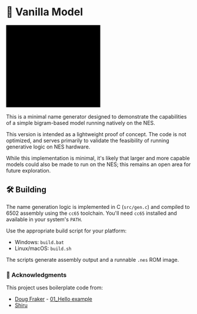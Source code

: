 # 🍦 Vanilla Model

![gen](./gen.gif)

This is a minimal name generator designed to demonstrate the capabilities of a simple bigram-based model running natively on the NES.

This version is intended as a lightweight proof of concept. The code is not optimized, and serves primarily to validate the feasibility of running generative logic on NES hardware.

While this implementation is minimal, it's likely that larger and more capable models could also be made to run on the NES; this remains an open area for future exploration.

## 🛠️ Building

The name generation logic is implemented in C (`src/gen.c`) and compiled to 6502 assembly using the `cc65` toolchain. You'll need `cc65` installed and available in your system's `PATH`.

Use the appropriate build script for your platform:

- Windows: `build.bat`
- Linux/macOS: `build.sh`

The scripts generate assembly output and a runnable `.nes` ROM image.

### 🙏 Acknowledgments

This project uses boilerplate code from:
- [Doug Fraker](https://github.com/nesdoug) - [01_Hello example](https://github.com/nesdoug/01_Hello)
- [Shiru](https://shiru.untergrund.net/)
